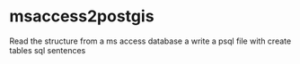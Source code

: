 # msaccess2postgis
Read the structure from a ms access database a write a psql file with create tables sql sentences
